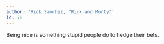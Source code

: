 ```yaml
---
author: 'Rick Sanchez, "Rick and Morty"'
id: 78
---
```


Being nice is something stupid people do to hedge their bets.